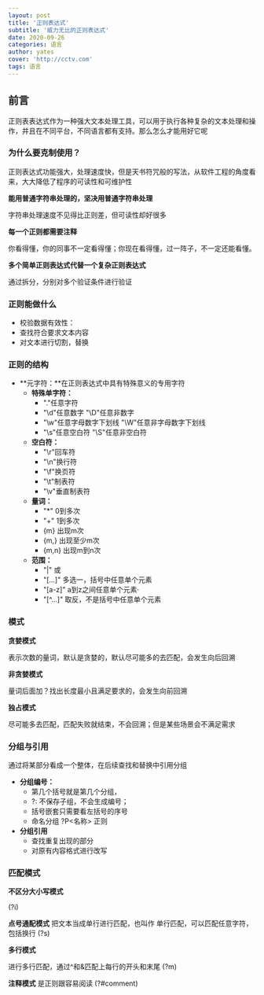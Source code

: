 ```yaml
---
layout: post
title: '正则表达式'
subtitle: '威力无比的正则表达式'
date: 2020-09-26
categories: 语言
author: yates
cover: 'http://cctv.com'
tags: 语言
---
```


## 前言

正则表表达式作为一种强大文本处理工具，可以用于执行各种复杂的文本处理和操作，并且在不同平台，不同语言都有支持。那么怎么才能用好它呢

### **为什么要克制使用？**

正则表达式功能强大，处理速度快，但是天书符咒般的写法，从软件工程的角度看来，大大降低了程序的可读性和可维护性

**能用普通字符串处理的，坚决用普通字符串处理**

字符串处理速度不见得比正则差，但可读性却好很多

**每一个正则都需要注释**

你看得懂，你的同事不一定看得懂；你现在看得懂，过一阵子，不一定还能看懂。


**多个简单正则表达式代替一个复杂正则表达式**

通过拆分，分别对多个验证条件进行验证


### **正则能做什么**

- 校验数据有效性：
- 查找符合要求文本内容
- 对文本进行切割，替换

### **正则的结构**

- **元字符：**在正则表达式中具有特殊意义的专用字符
    - **特殊单字符：** 
        - "."任意字符
        - "\d"任意数字   "\D"任意非数字
        - "\w"任意字母数字下划线  "\W"任意非字母数字下划线  
        - "\s"任意空白符   "\S"任意非空白符 
    - **空白符：**
        - "\r"回车符
        - "\n"换行符
        - "\f"换页符
        - "\t"制表符
        - "\v"垂直制表符
    - **量词：**
        - "*" 0到多次
        - "+" 1到多次
        - {m} 出现m次
        - {m,} 出现至少m次
        - {m,n} 出现m到n次
    - **范围：**
        - "|" 或
        - "[...]" 多选一，括号中任意单个元素
        - "[a-z]" a到z之间任意单个元素·
        - "[^...]" 取反，不是括号中任意单个元素


### **模式**

**贪婪模式**

表示次数的量词，默认是贪婪的，默认尽可能多的去匹配，会发生向后回溯

**非贪婪模式**

量词后面加？找出长度最小且满足要求的，会发生向前回溯

**独占模式**

尽可能多去匹配，匹配失败就结束，不会回溯；但是某些场景会不满足需求


### **分组与引用**

通过将某部分看成一个整体，在后续查找和替换中引用分组

- **分组编号：**
    - 第几个括号就是第几个分组，
    - ?: 不保存子组，不会生成编号；
    - 括号嵌套只需要看左括号的序号
    - 命名分组 ?P<名称> 正则
- **分组引用**
    - 查找重复出现的部分
    - 对原有内容格式进行改写



### **匹配模式**


**不区分大小写模式**

(?i)

**点号通配模式**
把文本当成单行进行匹配，也叫作 单行匹配，可以匹配任意字符，包括换行
(?s)

**多行模式**

进行多行匹配，通过^和&匹配上每行的开头和末尾
(?m)

**注释模式**
是正则跟容易阅读
(?#comment)